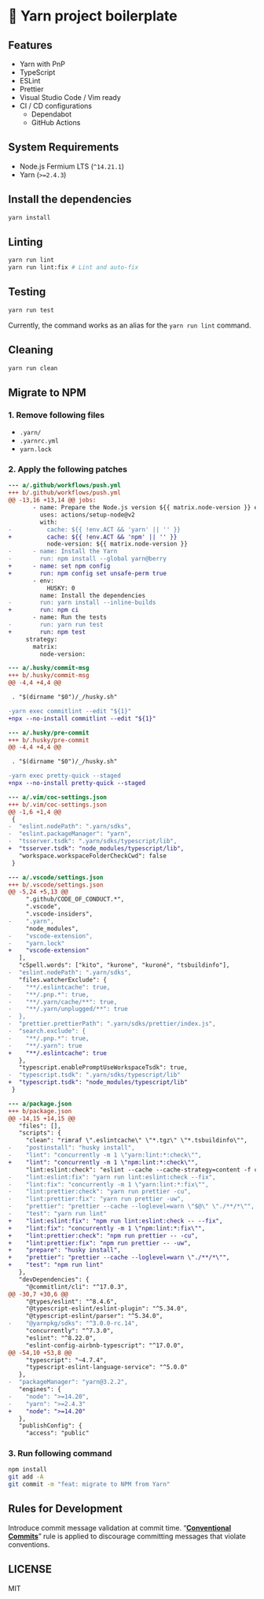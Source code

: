 # 📄 Yarn project boilerplate

## Features

- Yarn with PnP
- TypeScript
- ESLint
- Prettier
- Visual Studio Code / Vim ready
- CI / CD configurations
  - Dependabot
  - GitHub Actions

## System Requirements

- Node.js Fermium LTS (`^14.21.1`)
- Yarn (`>=2.4.3`)

## Install the dependencies

```sh
yarn install
```

## Linting

```sh
yarn run lint
yarn run lint:fix # Lint and auto-fix
```

## Testing

```sh
yarn run test
```

Currently, the command works as an alias for the `yarn run lint` command.

## Cleaning

```sh
yarn run clean
```

## Migrate to NPM

### 1. Remove following files

- `.yarn/`
- `.yarnrc.yml`
- `yarn.lock`

### 2. Apply the following patches

```diff
--- a/.github/workflows/push.yml
+++ b/.github/workflows/push.yml
@@ -13,16 +13,14 @@ jobs:
       - name: Prepare the Node.js version ${{ matrix.node-version }} environment
         uses: actions/setup-node@v2
         with:
-          cache: ${{ !env.ACT && 'yarn' || '' }}
+          cache: ${{ !env.ACT && 'npm' || '' }}
           node-version: ${{ matrix.node-version }}
-      - name: Install the Yarn
-        run: npm install --global yarn@berry
+      - name: set npm config
+        run: npm config set unsafe-perm true
       - env:
           HUSKY: 0
         name: Install the dependencies
-        run: yarn install --inline-builds
+        run: npm ci
       - name: Run the tests
-        run: yarn run test
+        run: npm test
     strategy:
       matrix:
         node-version:
```

```diff
--- a/.husky/commit-msg
+++ b/.husky/commit-msg
@@ -4,4 +4,4 @@

 . "$(dirname "$0")/_/husky.sh"

-yarn exec commitlint --edit "${1}"
+npx --no-install commitlint --edit "${1}"
```

```diff
--- a/.husky/pre-commit
+++ b/.husky/pre-commit
@@ -4,4 +4,4 @@

 . "$(dirname "$0")/_/husky.sh"

-yarn exec pretty-quick --staged
+npx --no-install pretty-quick --staged
```

```diff
--- a/.vim/coc-settings.json
+++ b/.vim/coc-settings.json
@@ -1,6 +1,4 @@
 {
-  "eslint.nodePath": ".yarn/sdks",
-  "eslint.packageManager": "yarn",
-  "tsserver.tsdk": ".yarn/sdks/typescript/lib",
+  "tsserver.tsdk": "node_modules/typescript/lib",
   "workspace.workspaceFolderCheckCwd": false
 }
```

```diff
--- a/.vscode/settings.json
+++ b/.vscode/settings.json
@@ -5,24 +5,13 @@
     ".github/CODE_OF_CONDUCT.*",
     ".vscode",
     ".vscode-insiders",
-    ".yarn",
     "node_modules",
-    "vscode-extension",
-    "yarn.lock"
+    "vscode-extension"
   ],
   "cSpell.words": ["kito", "kurone", "kuroné", "tsbuildinfo"],
-  "eslint.nodePath": ".yarn/sdks",
   "files.watcherExclude": {
-    "**/.eslintcache": true,
-    "**/.pnp.*": true,
-    "**/.yarn/cache/**": true,
-    "**/.yarn/unplugged/**": true
-  },
-  "prettier.prettierPath": ".yarn/sdks/prettier/index.js",
-  "search.exclude": {
-    "**/.pnp.*": true,
-    "**/.yarn": true
+    "**/.eslintcache": true
   },
   "typescript.enablePromptUseWorkspaceTsdk": true,
-  "typescript.tsdk": ".yarn/sdks/typescript/lib"
+  "typescript.tsdk": "node_modules/typescript/lib"
 }
```

```diff
--- a/package.json
+++ b/package.json
@@ -14,15 +14,15 @@
   "files": [],
   "scripts": {
     "clean": "rimraf \".eslintcache\" \"*.tgz\" \"*.tsbuildinfo\"",
-    "postinstall": "husky install",
-    "lint": "concurrently -m 1 \"yarn:lint:*:check\"",
+    "lint": "concurrently -m 1 \"npm:lint:*:check\"",
     "lint:eslint:check": "eslint --cache --cache-strategy=content -f codeframe \"./**/*\"",
-    "lint:eslint:fix": "yarn run lint:eslint:check --fix",
-    "lint:fix": "concurrently -m 1 \"yarn:lint:*:fix\"",
-    "lint:prettier:check": "yarn run prettier -cu",
-    "lint:prettier:fix": "yarn run prettier -uw",
-    "prettier": "prettier --cache --loglevel=warn \"$@\" \"./**/*\"",
-    "test": "yarn run lint"
+    "lint:eslint:fix": "npm run lint:eslint:check -- --fix",
+    "lint:fix": "concurrently -m 1 \"npm:lint:*:fix\"",
+    "lint:prettier:check": "npm run prettier -- -cu",
+    "lint:prettier:fix": "npm run prettier -- -uw",
+    "prepare": "husky install",
+    "prettier": "prettier --cache --loglevel=warn \"./**/*\"",
+    "test": "npm run lint"
   },
   "devDependencies": {
     "@commitlint/cli": "^17.0.3",
@@ -30,7 +30,6 @@
     "@types/eslint": "^8.4.6",
     "@typescript-eslint/eslint-plugin": "^5.34.0",
     "@typescript-eslint/parser": "^5.34.0",
-    "@yarnpkg/sdks": "^3.0.0-rc.14",
     "concurrently": "^7.3.0",
     "eslint": "^8.22.0",
     "eslint-config-airbnb-typescript": "^17.0.0",
@@ -54,10 +53,8 @@
     "typescript": "~4.7.4",
     "typescript-eslint-language-service": "^5.0.0"
   },
-  "packageManager": "yarn@3.2.2",
   "engines": {
-    "node": ">=14.20",
-    "yarn": ">=2.4.3"
+    "node": ">=14.20"
   },
   "publishConfig": {
     "access": "public"
```

### 3. Run following command

```sh
npm install
git add -A
git commit -m "feat: migrate to NPM from Yarn"
```

## Rules for Development

Introduce commit message validation at commit time.
“**[Conventional Commits](https://www.conventionalcommits.org/ja/)**”
rule is applied to discourage committing messages that violate conventions.

## LICENSE

MIT
